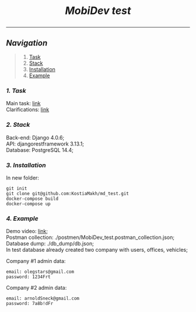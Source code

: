 # **_<p align="center">MobiDev test<p align="center">_**

------------------------------------------------------

## **_Navigation_**

> 1. [Task](#1.)
> 2. [Stack](#2.)
> 3. [Installation](#3.)
> 4. [Example](#4.)

### <a id="1."></a>**_1. Task_**

Main task: <a href="https://drive.google.com/file/d/1IU2XS3-X2-wu_ORAkXleGPrcfDbLtths/view?usp=sharing">link</a> \
Clarifications: <a href="https://docs.google.com/document/d/1lY-F2K8o4ws0SeQCzJBvW8aohK_YiF1K/edit?usp=sharing&ouid=108751573043684152538&rtpof=true&sd=true">link</a>

### <a id="2."></a>**_2. Stack_**

Back-end: Django 4.0.6; \
API: djangorestframework 3.13.1; \
Database: PostgreSQL 14.4; 

### <a id="3."></a>**_3. Installation_**

In new folder:

    git init 
    git clone git@github.com:KostiaMakh/md_test.git
    docker-compose build
    docker-compose up

### <a id="4."></a>**_4. Example_**

Demo video: <a href="https://youtu.be/sp-asnTcgaI">link</a>; \
Postman collection: ./postmen/MobiDev_test.postman_collection.json; \
Database dump: ./db_dump/db.json; \
In test database already created two company with users, offices, vehicles; 

Company #1 admin data: 

    email: olegstars@gmail.com
    password: 1234Frt

Company #2 admin data: 

    email: arnoldSneck@gmail.com
    password: 7a8b!dFr
